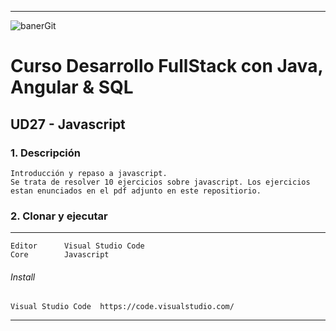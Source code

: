 ***
![banerGit](https://user-images.githubusercontent.com/22893383/107159880-121e0b80-6993-11eb-92e3-1efd1d8f4dba.PNG)

# Curso Desarrollo FullStack con Java, Angular & SQL

## UD27 - Javascript


### 1. Descripción
```
Introducción y repaso a javascript.
Se trata de resolver 10 ejercicios sobre javascript. Los ejercicios
estan enunciados en el pdf adjunto en este repositiorio.
``` 

### 2. Clonar y ejecutar
***
```
Editor      Visual Studio Code
Core        Javascript           
```

###### Install
```
Visual Studio Code	https://code.visualstudio.com/       
```

***
